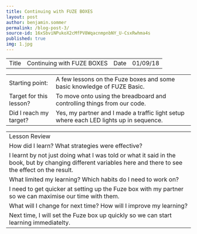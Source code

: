 ```yaml
---
title: Continuing with FUZE BOXES
layout: post
author: benjamin.sommer
permalink: /blog-post-3/
source-id: 16xSbviNPukoX2cMfPV8WqacnmpnbNY_U-CsxRwhma4s
published: true
img: 1.jpg
---
```

<table>
  <tr>
    <td>Title</td>
    <td>Continuing with FUZE BOXES</td>
    <td>Date</td>
    <td>01/09/18</td>
  </tr>
</table>


<table>
  <tr>
    <td>Starting point:</td>
    <td>A few lessons on the Fuze boxes and some basic knowledge of FUZE Basic.</td>
  </tr>
  <tr>
    <td>Target for this lesson?</td>
    <td>To move onto using the breadboard and controlling things from our code.</td>
  </tr>
  <tr>
    <td>Did I reach my target? </td>
    <td>Yes, my partner and I made a traffic light setup where each LED lights up in sequence.</td>
  </tr>
</table>


<table>
  <tr>
    <td>Lesson Review</td>
  </tr>
  <tr>
    <td>How did I learn? What strategies were effective? </td>
  </tr>
  <tr>
    <td>I learnt by not just doing what I was told or what it said in the book, but by changing different variables here and there to see the effect on the result.</td>
  </tr>
  <tr>
    <td>What limited my learning? Which habits do I need to work on? </td>
  </tr>
  <tr>
    <td>I need to get quicker at setting up the Fuze box with my partner so we can maximise our time with them.</td>
  </tr>
  <tr>
    <td>What will I change for next time? How will I improve my learning?</td>
  </tr>
  <tr>
    <td>Next time, I will set the Fuze box up quickly so we can start learning immediatelty.</td>
  </tr>
</table>


